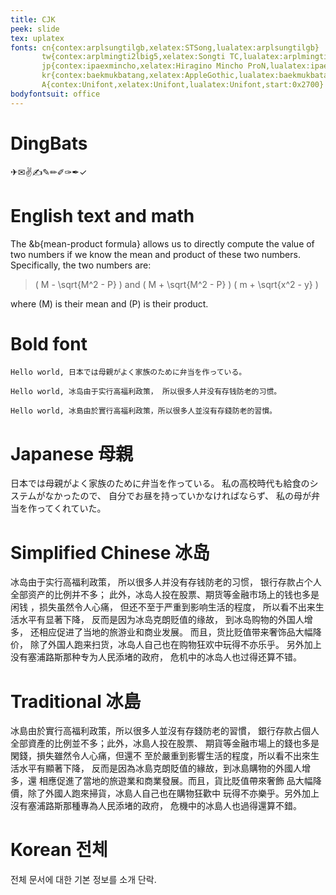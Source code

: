 ```yaml
---
title: CJK
peek: slide
tex: uplatex
fonts: cn{contex:arplsungtilgb,xelatex:STSong,lualatex:arplsungtilgb}
       tw{contex:arplmingti2lbig5,xelatex:Songti TC,lualatex:arplmingti2lbig5}
       jp{contex:ipaexmincho,xelatex:Hiragino Mincho ProN,lualatex:ipaexmincho}
       kr{contex:baekmukbatang,xelatex:AppleGothic,lualatex:baekmukbatang}
       A{contex:Unifont,xelatex:Unifont,lualatex:Unifont,start:0x2700}
bodyfontsuit: office
---
```



# DingBats

✈✉✌✍✎✏✐✑✒✓

# English text and math

The &b{mean-product formula} allows us to 
directly compute the value of
two numbers if we know the mean 
and product of these two numbers. Specifically,
the two numbers are:

> \( M - \sqrt{M^2 - P} \) and
> \( M + \sqrt{M^2 - P} \)
> \( m + \sqrt{x^2 - y} \)

where \(M\) is their mean and \(P\) is their product.


# Bold font

```par{fontstyle:b}
Hello world, 日本では母親がよく家族のために弁当を作っている。
```

```par{fontstyle:b,width:40}
Hello world, 冰岛由于实行高福利政策， 所以很多人并没有存钱防老的习惯。
```

```par{fontstyle:b,width:40}
Hello world, 冰島由於實行高福利政策，所以很多人並沒有存錢防老的習慣。
```


# Japanese 母親

日本では母親がよく家族のために弁当を作っている。
私の高校時代も給食のシステムがなかったので、
自分でお昼を持っていかなければならず、
私の母が弁当を作ってくれていた。


# Simplified Chinese 冰岛
 
冰岛由于实行高福利政策，
所以很多人并没有存钱防老的习惯，
银行存款占个人全部资产的比例并不多；
此外，冰岛人投在股票、期货等金融市场上的钱也多是闲钱
，损失虽然令人心痛，
但还不至于严重到影响生活的程度，
所以看不出来生活水平有显著下降，
反而是因为冰岛克朗贬值的缘故，
到冰岛购物的外国人增多，
还相应促进了当地的旅游业和商业发展。
而且，货比贬值带来奢饰品大幅降价，
除了外国人跑来扫货，冰岛人自己也在购物狂欢中玩得不亦乐乎。
另外加上没有塞浦路斯那种专为人民添堵的政府，
危机中的冰岛人也过得还算不错。

# Traditional 冰島

冰島由於實行高福利政策，所以很多人並沒有存錢防老的習慣，
銀行存款占個人全部資產的比例並不多；此外，冰島人投在股票、
期貨等金融市場上的錢也多是閑錢，損失雖然令人心痛，但還不
至於嚴重到影響生活的程度，所以看不出來生活水平有顯著下降，
反而是因為冰島克朗貶值的緣故，到冰島購物的外國人增多，還
相應促進了當地的旅遊業和商業發展。而且，貨比貶值帶來奢飾
品大幅降價，除了外國人跑來掃貨，冰島人自己也在購物狂歡中
玩得不亦樂乎。另外加上沒有塞浦路斯那種專為人民添堵的政府，
危機中的冰島人也過得還算不錯。

# Korean 전체

전체 문서에 대한 기본 정보를 소개 단락.



